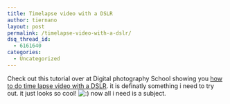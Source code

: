 ```yaml
---
title: Timelapse video with a DSLR
author: tiernano
layout: post
permalink: /timelapse-video-with-a-dslr/
dsq_thread_id:
  - 6161640
categories:
  - Uncategorized
---
```

Check out this tutorial over at Digital photography School showing you [how to do time lapse video with a DSLR][1]. it is definatly something i need to try out. it just looks so cool! <img src="http://www.geekphotographer.com/wp-includes/images/smilies/icon_smile.gif" alt=":)" class="wp-smiley" /> now all i need is a subject.

 [1]: http://digital-photography-school.com/blog/how-to-make-a-time-lapse-video-with-your-dslr/
